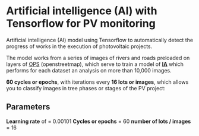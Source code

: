 # Artificial intelligence (AI) with Tensorflow for PV monitoring
Artificial intelligence (AI) model using Tensorflow to automatically detect the progress of works in the execution of photovoltaic projects.

The model works from a series of images of rivers and roads preloaded on layers of [OPS](https://blog.openstreetmap.org/category/operations/) (openstreetmap), which serve to train a model of **[IA](https://towardsdatascience.com/search?q=Artificial%20inteligent)** which performs for each dataset an analysis on more than 10,000 images.

**60 cycles or epochs**, with iterations every **16 lots or images**, which allows you to classify images in tree phases or stages of the PV project:

## Parameters
**Learning rate** of = 0.00101
**Cycles or epochs** = 60 
**number of lots / images** = 16
